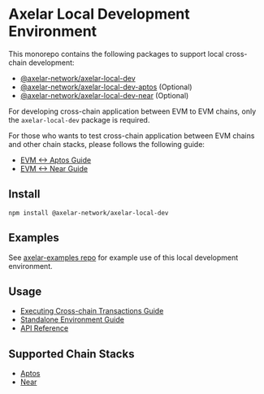 # Axelar Local Development Environment

This monorepo contains the following packages to support local cross-chain development:

- [@axelar-network/axelar-local-dev](./packages/axelar-local-dev/)
- [@axelar-network/axelar-local-dev-aptos](./packages/axelar-local-dev-aptos/) (Optional)
- [@axelar-network/axelar-local-dev-near](./packages/axelar-local-dev-near/) (Optional)

For developing cross-chain application between EVM to EVM chains, only the `axelar-local-dev` package is required.

For those who wants to test cross-chain application between EVM chains and other chain stacks, please follows the following guide:

- [EVM <-> Aptos Guide](./docs/guide_evm_aptos.md)
- [EVM <-> Near Guide](./docs/guide_evm_near.md)

## Install

```
npm install @axelar-network/axelar-local-dev
```

## Examples

See [axelar-examples repo](https://github.com/axelarnetwork/axelar-examples/) for example use of this local development environment.

## Usage

- [Executing Cross-chain Transactions Guide](./docs/guide_basic.md)
- [Standalone Environment Guide](./docs/guide_create_and_exports.md)
- [API Reference](./docs/api_reference.md)

## Supported Chain Stacks

- [Aptos](./packages/axelar-local-dev-aptos/)
- [Near](./packages/axelar-local-dev-near/)
